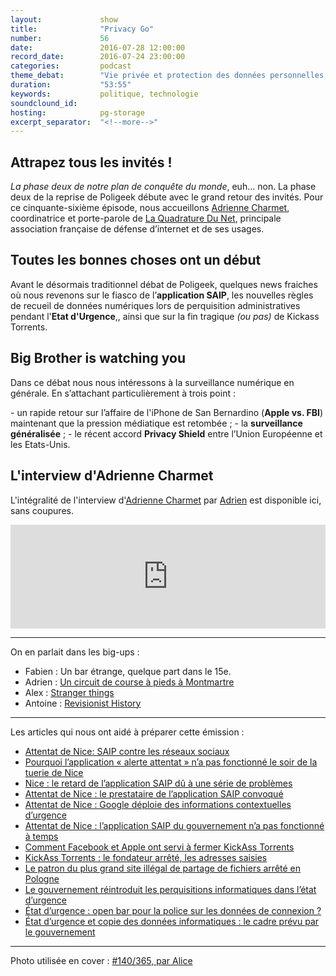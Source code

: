 ```yaml
---
layout:             show
title:              "Privacy Go"
number:             56
date:               2016-07-28 12:00:00
record_date:        2016-07-24 23:00:00
categories:         podcast
theme_debat:        "Vie privée et protection des données personnelles, avec Adrienne Charmet, coordinatrice et porte-parole de La Quadrature Du Net"
duration:           "53:55"
keywords:           politique, technologie
soundclound_id:     
hosting:            pg-storage
excerpt_separator:  "<!--more-->"
---
```


## Attrapez tous les invités !

*La phase deux de notre plan de conquête du monde*, euh... non. La phase deux de la reprise de Poligeek débute avec le grand retour des invités. Pour ce cinquante-sixième épisode, nous accueillons [Adrienne Charmet](https://twitter.com/adriennecharmet), coordinatrice et porte-parole de [La Quadrature Du Net](https://www.laquadrature.net/fr), principale association française de défense d’internet et de ses usages.

## Toutes les bonnes choses ont un début

Avant le désormais traditionnel débat de Poligeek, quelques news fraiches où nous revenons sur le fiasco de l’**application SAIP**, les nouvelles règles de recueil de données numériques lors de perquisition administratives pendant l'**Etat d'Urgence**,, ainsi que sur la fin tragique *(ou pas)* de Kickass Torrents.

## Big Brother is watching you

Dans ce débat nous nous intéressons à la surveillance numérique en générale. En s’attachant particulièrement à trois point :

- un rapide retour sur l’affaire de l'iPhone de San Bernardino (**Apple vs. FBI**) maintenant que la pression médiatique est retombée ;
- la **surveillance généralisée** ;
- le récent accord **Privacy Shield** entre l’Union Européenne et les Etats-Unis.

<!--more-->

## L'interview d'Adrienne Charmet

L'intégralité de l'interview d'[Adrienne Charmet](https://twitter.com/adriennecharmet) par [Adrien](https://twitter.com/adhumi) est disponible ici, sans coupures.

<iframe width="100%" height="166" scrolling="no" frameborder="no" src="https://w.soundcloud.com/player/?url=https%3A//api.soundcloud.com/tracks/275197715%3Fsecret_token%3Ds-BGclw&amp;color=ff5500&amp;auto_play=false&amp;hide_related=false&amp;show_comments=true&amp;show_user=true&amp;show_reposts=false"></iframe>

---

On en parlait dans les big-ups :

- Fabien : Un bar étrange, quelque part dans le 15e.
- Adrien : [Un circuit de course à pieds à Montmartre](https://www.strava.com/routes/5824141)
- Alex : [Stranger things](https://www.netflix.com/watch/80077371)
- Antoine : [Revisionist History](http://revisionisthistory.com)

---

Les articles qui nous ont aidé à préparer cette émission :

- [Attentat de Nice: SAIP contre les réseaux sociaux](http://www.lexpress.fr/actualite/societe/attentat-de-nice-saip-contre-les-reseaux-sociaux_1813005.html)
- [Pourquoi l’application « alerte attentat » n’a pas fonctionné le soir de la tuerie de Nice](http://www.lemonde.fr/pixels/article/2016/07/21/pourquoi-l-application-alerte-attentat-n-a-pas-fonctionne-le-soir-de-la-tuerie-de-nice_4972750_4408996.html)
- [Nice : le retard de l’application SAIP dû à une série de problèmes]( http://www.numerama.com/politique/184233-nice-le-retard-de-lapplication-saip-du-a-une-serie-de-problemes.html)
- [Attentat de Nice : le prestataire de l’application SAIP convoqué]( http://www.numerama.com/politique/182891-attentat-de-nice-le-prestataire-de-lapplication-saip-convoque.html)
- [Attentat de Nice : Google déploie des informations contextuelles d’urgence]( http://www.numerama.com/politique/182811-attentat-de-nice-google-deploie-informations-contextuelles-durgence.html)
- [Attentat de Nice : l’application SAIP du gouvernement n’a pas fonctionné à temps]( http://www.numerama.com/politique/182730-attentat-de-nice-lapplication-du-gouvernement-na-pas-fonctionne-a-temps.html)
- [Comment Facebook et Apple ont servi à fermer KickAss Torrents]( http://www.numerama.com/politique/184471-comment-facebook-et-apple-ont-servi-a-fermer-kickass-torrents.html)
- [KickAss Torrents : le fondateur arrêté, les adresses saisies]( http://www.numerama.com/politique/184042-kickass-torrents-le-fondateur-arrete-les-adresses-saisies.html)
- [Le patron du plus grand site illégal de partage de fichiers arrêté en Pologne]( http://www.lemonde.fr/pixels/article/2016/07/21/le-patron-du-plus-grand-site-illegal-de-partage-de-fichiers-arrete-en-pologne_4972512_4408996.html)
- [Le gouvernement réintroduit les perquisitions informatiques dans l’état d’urgence]( http://www.lemonde.fr/pixels/article/2016/07/19/le-gouvernement-reintroduit-les-perquisitions-informatiques-dans-l-etat-d-urgence_4971901_4408996.html)
- [État d’urgence : open bar pour la police sur les données de connexion ?]( http://www.numerama.com/politique/183551-etat-durgence-le-senat-pourrait-mettre-les-donnees-en-open-bar-pour-la-police.html)
- [État d’urgence et copie des données informatiques : le cadre prévu par le gouvernement]( http://www.numerama.com/politique/183514-etat-durgence-et-copie-des-donnees-informatiques-le-cadre-prevu-par-le-gouvernement.html)

---

Photo utilisée en cover : [#140/365, par Alice](https://www.flickr.com/photos/nuwandalice/4624225255/in/photolist-83Cn4D-bEFQWx-nX7Qcd-xs6NQ-aVVuyp-9VHxWd-5syu1p-yWmo-C9ppCe-58E4eP-xs6RS-bcEj8a-aPrY7D-nK1fek-58Jdkw-nWWjbF-xs6Qu-8tpZe1-cyrXp1-nX7niJ-6YSHUv-47PMiE-4dfZtX-dyJ53M-cz74yL-xs6Po-8i54tm-6YWK6q-8tpQ5f-dFoViL-58JdfY-62ebYe-a54qb1-nX7ugS-98iNyB-g2CMo-8EUnCy-dy8iRC-7koXRv-dEj1o6-i8Nfdd-dDtBGC-dCbjNe-dyvSp6-aStjCn-94Vhjk-aR2png-nWVZaK-58E42k-aYGW4X)
